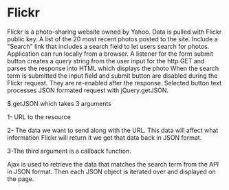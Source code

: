 # Flickr

 
Flickr is a photo-sharing website owned by Yahoo. Data is pulled with Flickr public key. A list of the 20 most recent photos posted to the site.
Include a "Search" link that includes a search field to let users search for photos. Application can run locally from a browser. A listener for the form submit button creates a query string from the user input for the http GET and parses the response into HTML which displays the photo  When the search term is submitted the input field and submit button are disabled during the Flickr request. They are re-enabled after the response.
Selected button text processes JSON formated request with jQuery.getJSON.

$.getJSON which takes 3 arguments 

1- URL to the resource

2- The data we want to send along with the URL. This data will affect what information Flickr will return it we get that data back in JSON format.

3-The third argument is a callback function.

Ajax is used to retrieve the data that matches the search term from the API in JSON format.  Then each 
JSON object is iterated over and displayed on the page.






